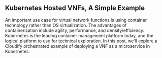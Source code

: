 ## Kubernetes Hosted VNFs, A Simple Example

An important use case for virtual network functions is using container technology rather than OS virtualization. The advantages of containerization include agility, performance, and density/efficiency.  Kubernetes is the leading container management platform today, and the logical platform to use for technical exploration.  In this post, we'll explore a Cloudify orchestrated example of deploying a VNF as a microservice in Kubernetes.